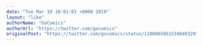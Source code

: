 ```yaml
---
date: "Tue Mar 19 18:01:02 +0000 2019"
layout: "like"
authorName: "GoComics"
authorUrl: "https://twitter.com/gocomics"
originalPost: "https://twitter.com/gocomics/status/1108065861510840320"
---
```

